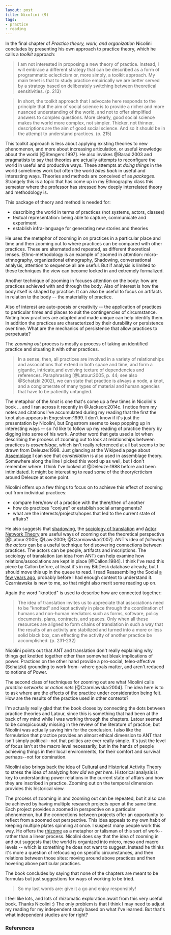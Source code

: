 ```yaml
---
layout: post
title: Nicolini (9)
tags:
- practice
- reading
---
```


In the final chapter of *Practice theory, work, and organization* Nicolini
concludes by presenting his own approach to practice theory, which he calls a
*toolkit* approach:

>  I am not interested in proposing a new theory of practice. Instead, I will
>  embrace a different strategy that can be described as a form of programmatic
>  eclecticism or, more simply, a toolkit approach. My main tenet is that to
>  study practice empirically we are better served by a strategy based on
>  deliberately switching between theoretical sensitivities. (p. 213)

> In short, the toolkit approach that I advocate here responds to the principle
> that the aim of social science is to provide a richer and more nuanced
> understanding of the world, and not to offer simplified answers to complex
> questions. More clearly, good social science makes the world more complex, not
> simpler. Thicker, not thinner, descriptions are the aim of good social
> science.  And so it should be in the attempt to understand practices. (p. 215)

This toolkit approach is less about applying existing theories to new
phenomenon, and more about increasing articulation, or useful knowledge about
the world [@Stengers:1997]. He also invokes @Barad:2003 and pragmatists to say
that theories are actually attempts to reconfigure the world in useful and
productive ways. These attempts at *doing things* in the world sometimes work
but often the world *bites back* in useful and interesting ways. Theories and
methods are conceived of as *packages*. Strangely this is  a topic that has come
up in my Ethnography class this semester where the professor has stressed how
deeply interrelated theory and methodology is. 

This package of theory and method is needed for:

* describing the world in terms of practices (not systems, actors, classes)
* textual representation: being able to capture, communicate and experiment
* establish infra-language for generating new stories and theories

He uses the metaphor of zooming in on practices in a particular place and time
and then zooming out to where practices can be compared with other practices.
These are alternated and repeated, as different theoretical lenses.
Ethno-methodology is an example of zoomed in attention: micro-ethnography,
organizational ethnography, Shadowing, conversational analysis, attention to
sequence all are useful. But if analysis is limited to these techniques the view
can become locked in and extremely formalized.

Another technique of zooming in focuses attention on the body: how are practices
achieved with and through the body. Also of interest is how the body itself is
shaped by practice. It can also be useful to focus on artifacts in relation to
the body -- the materiality of practice.

Also of interest are auto-poesis or creativity -- the application of practices
to particular times and places to suit the contingencies of circumstance. Noting
how practices are adapted and made unique can help identify them. In addition
the practices are characterized by their durability or persistence over time.
What are the mechanics of persistence that allow practices to perpetuate?

The *zooming out* process is mostly a process of taking an identified practice
and situating it with other practices. 

> In a sense, then, all practices are involved in a variety of relationships and
> associations that extend in both space and time, and form a gigantic,
> intricate,and evolving texture of dependencies and references. Paraphrasing
> [@Latour:2005, p. 44; see also @Schatzki:2002), we can state that practice is
> always a node, a knot, and a conglomerate of many types of material and human
> agencies that have to be patiently untangled.

The metaphor of the *knot* is one that's come up a few times in Nicolini's book
... and I ran across it recently in @Jackson:2014c. I notice from my notes and
citations I've accumulated during my reading that the first the knot also
appears in Engestrom:1999. I don't know if it's just the presentation by
Nicolini, but Engestrom seems to keep popping up in interesting ways -- so I'd
like to follow up my reading of practice theory by digging into some of his
work. Another word that gets used a lot when describing the process of zooming
out to look at relationships between practices is *assemblage*, which isn't
really referenced at all but seems to be drawn from Deleuze:1998. Just glancing
at the Wikipedia page about [Assemblage] I can see that *constellation* is also
used in assemblage theory. Somewhere along the line I picked this word up as
well, but I don't remember where. I think I've looked at @Deleuze:1988 before
and been intimidated. It might be interesting to read some of the
theory/crticism around Deleuze at some point.

Nicolini offers up a few things to focus on to achieve this effect of zooming
out from individual practices:

* compare here/now of a practice with the there/then of another
* how do practices "conjure" or establish social arrangements?
* what are the interests/projects/hopes that led to the current state of
  affairs?

He also suggests that [shadowing], the [sociology of translation] and [Actor
Network Theory] are useful ways of zooming out the theoretical perspective
[@Latour:2005; @Law:2009; @Czarniawska:2007]. ANT's idea of *following the
actors* can be a useful technique for discovering connections between practices.
The actors can be people, artifacts and inscriptions. The sociology of
translation (an idea from ANT) can help examine how relations/associations are
kept in place [@Callon:1984]. I think I've read this piece by Callon before, at
least it's in my BibDesk database already, but I should move this up in the
queue to read. I read Reassembling the Social [a few years ago], probably before
I had enough context to understand it. Czarniawska is new to me, so that might
also merit some reading up on.

Again the word "knotted" is used to describe how are connected together:

> The idea of translation invites us to appreciate that associations need to be
> "knotted" and kept actively in place through the coordination of humans and
> non-human mediators such as forms, software, policy documents, plans,
> contracts, and spaces. Only when all these resources are aligned to form
> chains of translation in such a way that the results of an activity are
> stabilized and turned into a more or less solid black box, can effecting the
> activity of another practice be accomplished. (p. 231-232)

Nicolini points out that ANT and translation don't really explaining why things
get knotted together other than somewhat bleak implications of power. Practices
on the other hand provide a pro-social, teleo-affective (Schatzki) grounding to
work from--where goals matter, and aren't reduced to notions of Power.

The second class of techniques for zooming out are what Nicolini calls *practice
networks* or *action nets* [@Czarniawska:2004]. The idea here is to to ask where
are the effects of the practice under consideration being felt. How are the
results of the practice used in other contexts? 

I'm actually really glad that the book closes by connecting the dots between
practice theories and Latour, since this is something that had been at the back
of my mind while I was working through the chapters. Latour seemed to be
conspicuously missing in the review of the literature of practice, but Nicolini
was actually saving him for the conclusion. I also like the formulation that
practice provides an almost ethical dimension to ANT that isn't simply
political--not that politics are ever really simple.  It's just the level of
focus isn't at the macro level necessarily, but in the hands of people achieving
things in their local environments, for their comfort and survival perhaps--not
for domination.

Nicolini also brings back the idea of Cultural and Historical Activity Theory
to stress the idea of analyzing *how did we get here*. Historical analysis is
key to understanding power relations in the current state of affairs and how
they are inscribed in practice. Zooming out on the temporal dimension provides
this historical view.

The process of zooming in and zooming out can be repeated, but it also can be
achieved by having multiple research projects open at the same time. Each
project provides a zoomed in perspective on a particular phenomenon, but the
connections between projects offer an opportunity to reflect from a zoomed out
perspective. This idea appeals to my own habit of keeping multiple plates
spinning at once. I suspect many people work this way. He offers the [rhizome]
as a metaphor or talisman of this sort of work--rather than a linear process.
Nicolini does say that the idea of zooming in and out suggests that the world is
organized into micro, meso and macro levels -- which is something he does not
want to suggest. Instead he thinks it's more a question of refocusing on
specific circumstances, and then relations between those sites: moving around
above practices and then hovering above particular practices.

The book concludes by saying that none of the chapters are meant to be formulas
but just suggestions for ways of working to be tried. 

> So my last words are: give it a go and enjoy responsibly!

I feel like lots, and lots of rhizomatic exploration await from this very useful
book. Thanks Nicolini :) The only problem is that I think I may need to adjust
my reading for my independent study based on what I've learned. But that's what
independent studies are for right?

### References

[Actor Network Theory]: https://en.wikipedia.org/wiki/Actor%E2%80%93network_theory
[a few years ago]: http://inkdroid.org/2013/05/02/everything-is-data/
[shadowing]: http://designresearchtechniques.com/casestudies/shadowing/
[assemblage]: https://en.wikipedia.org/wiki/Assemblage_(philosophy)
[rhizome]: https://en.wikipedia.org/wiki/Rhizome_(philosophy) 
[sociology of translation]: https://en.wikipedia.org/wiki/Translation_(sociology)
